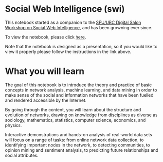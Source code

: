 # Social Web Intelligence (swi)

This notebook started as a companion to the [SFU/UBC Digital Salon Workshop on Social Web Intelligence](https://www.sfu.ca/fass/events/sfu-ubc-digital-salon-workshop-on-social-web-intelligence.html), and has been growning ever since.

To view the notebook, please click [here](http://nbviewer.ipython.org/github/boshmaf/notebooks/blob/master/swi/swi.ipynb). 

Note that the notebook is designed as a presentation, so if you would like to view it properly please follow the instructions in the link above.

# What you will learn

The goal of this notebook is to introduce the theory and practice of basic concepts in network analysis, machine learning, and data mining in order to make sense of the social and information networks that have been fuelled and rendered accessible by the Internet.

By going through the content, you will learn about the structure and evolution of networks, drawing on knowledge from disciplines as diverse as sociology, mathematics, statistics, computer science, economics, and physics.

Interactive demonstrations and hands-on analysis of real-world data sets will focus on a range of tasks: from online network data collection, to identifying important nodes in the network, to detecting communities, to opinion mining and sentiment analysis, to predicting future relationships and social attributes.
